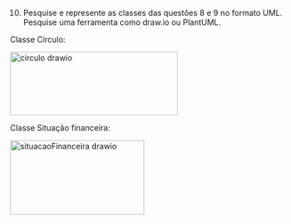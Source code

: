 10. Pesquise e represente as classes das questões 8 e 9 no formato UML. Pesquise
uma ferramenta como draw.io ou PlantUML.

Classe Círculo:

<img width="301" height="114" alt="circulo drawio" src="https://github.com/user-attachments/assets/95e75828-bc14-4a10-bec7-7b1a87a02bc3" />

Classe Situação financeira:

<img width="241" height="134" alt="situacaoFinanceira drawio" src="https://github.com/user-attachments/assets/71b86cc8-466d-4235-acfa-386e9fb01ebd" />
